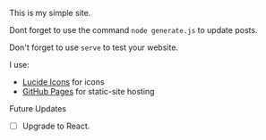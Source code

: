 This is my simple site.

Dont forget to use the command `node generate.js` to update posts.

Don't forget to use `serve` to test your website.

I use:

- [Lucide Icons](https://lucide.dev/) for icons
- [GitHub Pages](https://docs.github.com/en/pages) for static-site hosting

Future Updates

- [ ] Upgrade to React.